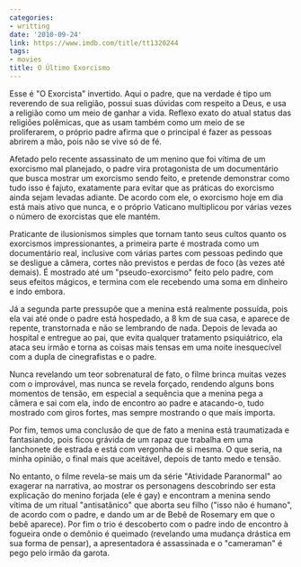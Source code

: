 ```yaml
---
categories:
- writting
date: '2010-09-24'
link: https://www.imdb.com/title/tt1320244
tags:
- movies
title: O Último Exorcismo
---
```


Esse é "O Exorcista" invertido. Aqui o padre, que na verdade é tipo um reverendo de sua religião, possui suas dúvidas com respeito a Deus, e usa a religião como um meio de ganhar a vida. Reflexo exato do atual status das religiões polêmicas, que as usam também como um meio de se proliferarem, o próprio padre afirma que o principal é fazer as pessoas abrirem a mão, pois não se vive só de fé.

Afetado pelo recente assassinato de um menino que foi vítima de um exorcismo mal planejado, o padre vira protagonista de um documentário que busca mostrar um exorcismo sendo feito, e pretende demonstrar como tudo isso é fajuto, exatamente para evitar que as práticas do exorcismo ainda sejam levadas adiante. De acordo com ele, o exorcismo hoje em dia está mais ativo que nunca, e o próprio Vaticano multiplicou por várias vezes o número de exorcistas que ele mantém.

Praticante de ilusionismos simples que tornam tanto seus cultos quanto os exorcismos impressionantes, a primeira parte é mostrada como um documentário real, inclusive com várias partes com pessoas pedindo que se desligue a câmera, cortes não previstos e perdas de foco (às vezes até demais). É mostrado até um "pseudo-exorcismo" feito pelo padre, com seus efeitos mágicos, e termina com ele recebendo uma soma em dinheiro e indo embora.

Já a segunda parte pressupõe que a menina está realmente possuída, pois ela vai até onde o padre está hospedado, a 8 km de sua casa, e aparece de repente, transtornada e não se lembrando de nada. Depois de levada ao hospital e entregue ao pai, que evita qualquer tratamento psiquiátrico, ela ataca seu irmão e torna as coisas mais tensas em uma noite inesquecível com a dupla de cinegrafistas e o padre.

Nunca revelando um teor sobrenatural de fato, o filme brinca muitas vezes com o improvável, mas nunca se revela forçado, rendendo alguns bons momentos de tensão, em especial a sequência que a menina pega a câmera e sai com ela, indo de encontro ao padre e atacando-o, tudo mostrado com giros fortes, mas sempre mostrando o que mais importa.

Por fim, temos uma conclusão de que de fato a menina está traumatizada e fantasiando, pois ficou grávida de um rapaz que trabalha em uma lanchonete de estrada e está com vergonha de si mesma. O que seria, na minha opinião, o final mais que aceitável, depois de tanto medo e tensão.

No entanto, o filme revela-se mais um da série "Atividade Paranormal" ao exagerar na narrativa, ao mostrar os personagens descobrindo ser esta explicação do menino forjada (ele é gay) e encontram a menina sendo vítima de um ritual "antisatânico" que aborta seu filho ("isso não é humano", de acordo com o padre, e dando um ar de Bebê de Rosemary em que o bebê aparece). Por fim o trio é descoberto com o padre indo de encontro à fogueira onde o demônio é queimado (revelando uma mudança drástica em sua forma de pensar), a apresentadora é assassinada e o "cameraman" é pego pelo irmão da garota.

